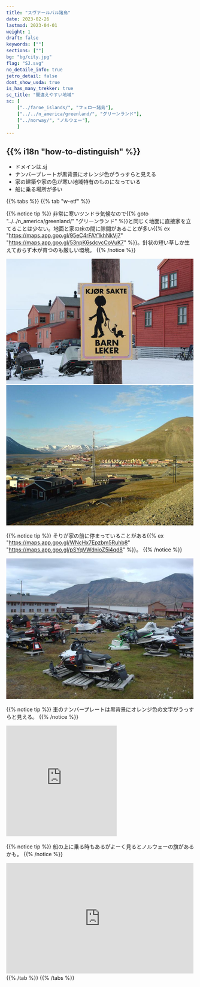 ```yaml
---
title: "スヴァールバル諸島"
date: 2023-02-26
lastmod: 2023-04-01
weight: 1
draft: false
keywords: [""]
sections: [""]
bg: "bg/city.jpg"
flag: "SJ.svg"
no_detaile_info: true
jetro_detail: false
dont_show_usda: true
is_has_many_trekker: true
sc_title: "間違えやすい地域"
sc: [
    ["../faroe_islands/", "フェロー諸島"],
    ["../../n_america/greenland/", "グリーンランド"],
    ["../norway/", "ノルウェー"],
    ]
---
```


<div class="main-desciption country-description">
    <h2 class="section-title">{{% i18n "how-to-distinguish" %}}</h2>
    <ul class="rule-list">
        <li>ドメインは<span class="quiz">.sj</span></li>
        <li>ナンバープレートが<span class="quiz">黒背景にオレンジ色</span>がうっすらと見える</li>
        <li>家の建築や家の色が寒い地域特有のものになっている</li>
        <li>船に乗る場所が多い</li>
    </ul>
</div>

{{% tabs %}}
{{% tab "w-etf" %}}

{{% notice tip %}}
非常に寒いツンドラ気候なので{{% goto "../../n_america/greenland/" "グリーンランド" %}}と同じく地面に直接家を立てることは少ない。地面と家の床の間に隙間があることが多い{{% ex "https://maps.app.goo.gl/95eC4rFAY1khNkVj7" "https://maps.app.goo.gl/53npK6sdcvcCoVuK7" %}}。針状の短い草しか生えておらず木が育つのも厳しい環境。
{{% /notice %}}

<div class="googlemap-if unclickable no-margin">
<img src="kids_security_road_sign.jpg" width="500px">
<img src="longyearbyen_panorama.jpg" width="500px">
</div>

{{% notice tip %}}
そりが家の前に停まっていることがある{{% ex "https://maps.app.goo.gl/WNcHx7Epzbm5Ruhb8" "https://maps.app.goo.gl/pSYqVWdnioZ5i4qd8" %}}。
{{% /notice %}}

<div class="googlemap-if unclickable">
<img src="parked_snowmobiles_in_summer.jpg" width="500px">
</div>

{{% notice tip %}}
車のナンバープレートは<span class="quiz">黒背景にオレンジ色</span>の文字がうっすらと見える。
{{% /notice %}}
<div class="googlemap-if">
<iframe src="https://www.google.com/maps/embed?pb=!4v1683380604908!6m8!1m7!1s39SmFAyxzzl2Nht0IshIRQ!2m2!1d78.22409211782694!2d15.63796797600673!3f35.42896380071371!4f-15.668135505178128!5f2.8250272445652915" width="295" height="295" style="border:0;" allowfullscreen="" loading="lazy" referrerpolicy="no-referrer-when-downgrade"></iframe>
</div>


{{% notice tip %}}
船の上に乗る時もあるがよーく見るとノルウェーの旗があるかも。
{{% /notice %}}
<div class="googlemap-if">
<iframe src="https://www.google.com/maps/embed?pb=!4v1686408554105!6m8!1m7!1sdnxN7d1-HtMH-6PcsxXFnQ!2m2!1d79.61560130633005!2d11.49966117670627!3f116.89106314355992!4f-20.872647719244156!5f1.8136803769151784" width="500" height="295" style="border:0;" allowfullscreen="" loading="lazy" referrerpolicy="no-referrer-when-downgrade"></iframe>
</div>
{{% /tab %}}
{{% /tabs %}}
